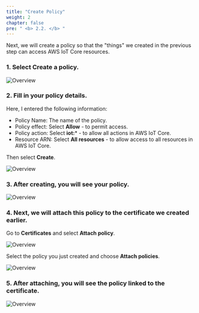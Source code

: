 ```yaml
---
title: "Create Policy"
weight: 2
chapter: false
pre: " <b> 2.2. </b> "
---
```


Next, we will create a policy so that the "things" we created in the previous step can access AWS IoT Core resources.

### 1. Select **Create a policy**.

![Overview](/fcj-ss2-workshop-003/images/17.png)

### 2. Fill in your policy details.

Here, I entered the following information:

- Policy Name: The name of the policy.
- Policy effect: Select **Allow** - to permit access.
- Policy action: Select **iot:*** - to allow all actions in AWS IoT Core.
- Resource ARN: Select **All resources** - to allow access to all resources in AWS IoT Core.

Then select **Create**.

![Overview](/fcj-ss2-workshop-003/images/18.png)

### 3. After creating, you will see your policy.

![Overview](/fcj-ss2-workshop-003/images/19.png)

### 4. Next, we will attach this policy to the certificate we created earlier.

Go to **Certificates** and select **Attach policy**.

![Overview](/fcj-ss2-workshop-003/images/20.png)

Select the policy you just created and choose **Attach policies**.

![Overview](/fcj-ss2-workshop-003/images/21.png)

### 5. After attaching, you will see the policy linked to the certificate.

![Overview](/fcj-ss2-workshop-003/images/22.png)

